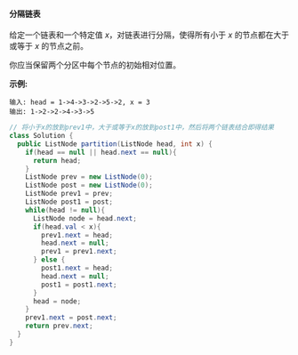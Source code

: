 #### 分隔链表

给定一个链表和一个特定值 *x*，对链表进行分隔，使得所有小于 *x* 的节点都在大于或等于 *x* 的节点之前。

你应当保留两个分区中每个节点的初始相对位置。

**示例:**

```
输入: head = 1->4->3->2->5->2, x = 3
输出: 1->2->2->4->3->5
```



```java
// 将小于x的放到prev1中，大于或等于x的放到post1中，然后将两个链表结合即得结果
class Solution {
  public ListNode partition(ListNode head, int x) {
    if(head == null || head.next == null){
      return head;
    }
    ListNode prev = new ListNode(0);
    ListNode post = new ListNode(0);
    ListNode prev1 = prev;
    ListNode post1 = post;
    while(head != null){
      ListNode node = head.next;
      if(head.val < x){
        prev1.next = head;
        head.next = null;
        prev1 = prev1.next;
      } else {
        post1.next = head;
        head.next = null;
        post1 = post1.next;
      }
      head = node;
    }
    prev1.next = post.next;
    return prev.next;
  }
}
```

